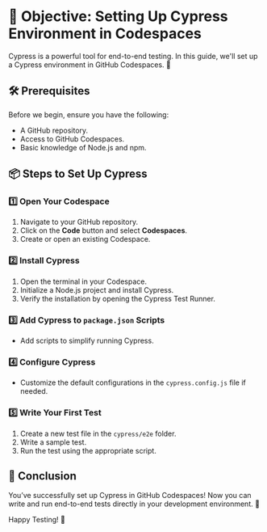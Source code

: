 # 🌟 Objective: Setting Up Cypress Environment in Codespaces  

Cypress is a powerful tool for end-to-end testing. In this guide, we'll set up a Cypress environment in GitHub Codespaces. 🚀  

## 🛠️ Prerequisites  
Before we begin, ensure you have the following:  
- A GitHub repository.  
- Access to GitHub Codespaces.  
- Basic knowledge of Node.js and npm.  

## 📦 Steps to Set Up Cypress  

### 1️⃣ Open Your Codespace  
1. Navigate to your GitHub repository.  
2. Click on the **Code** button and select **Codespaces**.  
3. Create or open an existing Codespace.  

### 2️⃣ Install Cypress  
1. Open the terminal in your Codespace.  
2. Initialize a Node.js project and install Cypress.  
3. Verify the installation by opening the Cypress Test Runner.  

### 3️⃣ Add Cypress to `package.json` Scripts  
- Add scripts to simplify running Cypress.  

### 4️⃣ Configure Cypress  
- Customize the default configurations in the `cypress.config.js` file if needed.  

### 5️⃣ Write Your First Test  
1. Create a new test file in the `cypress/e2e` folder.  
2. Write a sample test.  
3. Run the test using the appropriate script.  

## 🎯 Conclusion  
You’ve successfully set up Cypress in GitHub Codespaces! Now you can write and run end-to-end tests directly in your development environment. 🌈  

Happy Testing! 🧪  
